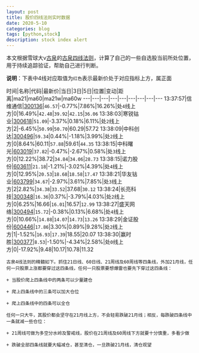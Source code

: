 ```yaml
---
layout: post
title: 股价四线法则实时数据
date: 2020-5-10
categories: blog
tags: [python,stock]
description: stock index alert
---
```



本文根据雪球大v[古泉](https://xueqiu.com/u/7148646888)的[古泉四线法则](https://xueqiu.com/7148646888/130498192)，计算了自己的一些自选股当前所处位置，用于持续追踪验证，帮助自己进行判断。

**说明**：下表中4线对应取值为`红色`表示最新价处于对应指标上方，属正面

时间|名称|代码|最新价|当日|3日|5日|位置|变动|距离|ma21|ma60|ma21w|ma60w
---|---|---|---|---|---|---|---|---
13:37:57|信维通信|[300136](https://xueqiu.com/S/SZ300136)|`46.57`|-0.77%|7.86%|16.26%|处`4`线上方|0|16.49%|`42.48`|`39.92`|`42.15`|`36.06`
13:38:03|寒锐钴业|[300618](https://xueqiu.com/S/SZ300618)|`51.09`|-3.37%|0.18%|6.11%|处`2`线上方|2|-6.45%|`50.99`|`50.70`|60.29|57.72
13:38:09|中科创达|[300496](https://xueqiu.com/S/SZ300496)|`59.34`|0.44%|-1.18%|3.99%|处`2`线上方|0|8.64%|60.11|`57.88`|59.61|`44.35`
13:38:15|中科曙光|[603019](https://xueqiu.com/S/SH603019)|`37.82`|-0.47%|-2.67%|0.58%|处`3`线上方|0|12.22%|38.72|`34.84`|`34.06`|`28.73`
13:38:15|诺力股份|[603611](https://xueqiu.com/S/SH603611)|`21.18`|-1.21%|-3.02%|4.39%|处`4`线上方|0|12.95%|`20.53`|`18.68`|`18.58`|`17.47`
13:38:21|华友钴业|[603799](https://xueqiu.com/S/SH603799)|`34.67`|-2.97%|3.61%|7.85%|处`3`线上方|2|2.82%|`34.38`|`33.52`|37.68|`30.12`
13:38:24|长亮科技|[300348](https://xueqiu.com/S/SZ300348)|`16.36`|0.37%|-3.79%|4.03%|处`2`线上方|0|6.25%|16.66|`16.01`|16.57|`12.99`
13:38:27|盛天网络|[300494](https://xueqiu.com/S/SZ300494)|`15.72`|-0.38%|0.13%|6.68%|处`4`线上方|0|10.66%|`14.88`|`14.07`|`14.73`|`13.26`
13:38:29|金证股份|[600446](https://xueqiu.com/S/SH600446)|`17.86`|3.30%|0.89%|9.28%|处`2`线上方|1|-1.52%|`16.93`|`17.39`|18.55|20.07
13:38:30|赢时胜|[300377](https://xueqiu.com/S/SZ300377)|`8.53`|-1.50%|-4.34%|2.58%|处`0`线上方|0|-17.92%|9.48|10.17|10.78|11.32

```
古泉4线法则的精髓如下。抓住21日线、60日线、21周线及60周线等四条线，外加21月线，任何一只股票上涨都要穿过这四条线，任何一只股票要想爆雷也要先下穿过这四条线：

+ 当股价爬上四条线中的两条可以少量建仓

+ 爬上四条线中的三条可以加大仓位

+ 爬上四条线中的四条可以全仓

任何一只大牛，其股价都会坚守在21月线上方，不会轻易跌破21月线；相反，每跌破四条线中一条就减一些仓位：

+ 21周线可做为多空分水岭及警戒线，股价在21周线及60周线下方就要十分慎重，多看少做

+ 跌破全部四条线就要大幅减仓，甚至清仓，一旦跌破21月线，清仓观望
```